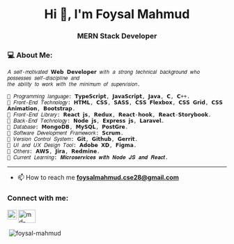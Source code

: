 <h1 align="center">Hi 👋, I'm Foysal Mahmud</h1>
<h3 align="center">MERN Stack Developer</h3>

<h3 align="left"> 💻 About Me: </h3>

    𝐴 𝑠𝑒𝑙𝑓-𝑚𝑜𝑡𝑖𝑣𝑎𝑡𝑒𝑑 𝗪𝗲𝗯 𝗗𝗲𝘃𝗲𝗹𝗼𝗽𝗲𝗿 𝑤𝑖𝑡ℎ 𝑎 𝑠𝑡𝑟𝑜𝑛𝑔 𝑡𝑒𝑐ℎ𝑛𝑖𝑐𝑎𝑙 𝑏𝑎𝑐𝑘𝑔𝑟𝑜𝑢𝑛𝑑 𝑤ℎ𝑜 𝑝𝑜𝑠𝑠𝑒𝑠𝑠𝑒𝑠 𝑠𝑒𝑙𝑓-𝑑𝑖𝑠𝑐𝑖𝑝𝑙𝑖𝑛𝑒 𝑎𝑛𝑑 
    𝑡ℎ𝑒 𝑎𝑏𝑖𝑙𝑖𝑡𝑦 𝑡𝑜 𝑤𝑜𝑟𝑘 𝑤𝑖𝑡ℎ 𝑡ℎ𝑒 𝑚𝑖𝑛𝑖𝑚𝑢𝑚 𝑜𝑓 𝑠𝑢𝑝𝑒𝑟𝑣𝑖𝑠𝑖𝑜𝑛.

    🔰 𝑃𝑟𝑜𝑔𝑟𝑎𝑚𝑚𝑖𝑛𝑔 𝑙𝑎𝑛𝑔𝑢𝑎𝑔𝑒: 𝗧𝘆𝗽𝗲𝗦𝗰𝗿𝗶𝗽𝘁, 𝗝𝗮𝘃𝗮𝗦𝗰𝗿𝗶𝗽𝘁, 𝗝𝗮𝘃𝗮, 𝗖, 𝗖++. 
    🔰 𝐹𝑟𝑜𝑛𝑡-𝐸𝑛𝑑 𝑇𝑒𝑐ℎ𝑛𝑜𝑙𝑜𝑔𝑦: 𝗛𝗧𝗠𝗟, 𝗖𝗦𝗦, 𝗦𝗔𝗦𝗦, 𝗖𝗦𝗦 𝗙𝗹𝗲𝘅𝗯𝗼𝘅, 𝗖𝗦𝗦 𝗚𝗿𝗶𝗱, 𝗖𝗦𝗦 𝗔𝗻𝗶𝗺𝗮𝘁𝗶𝗼𝗻, 𝗕𝗼𝗼𝘁𝘀𝘁𝗿𝗮𝗽.
    🔰 𝐹𝑟𝑜𝑛𝑡-𝐸𝑛𝑑 𝐿𝑖𝑏𝑟𝑎𝑟𝑦: 𝗥𝗲𝗮𝗰𝘁 𝗷𝘀, 𝗥𝗲𝗱𝘂𝘅, 𝗥𝗲𝗮𝗰𝘁-𝗵𝗼𝗼𝗸, 𝗥𝗲𝗮𝗰𝘁-𝗦𝘁𝗼𝗿𝘆𝗯𝗼𝗼𝗸.
    🔰 𝐵𝑎𝑐𝑘-𝐸𝑛𝑑 𝑇𝑒𝑐ℎ𝑛𝑜𝑙𝑜𝑔𝑦: 𝗡𝗼𝗱𝗲 𝗷𝘀, 𝗘𝘅𝗽𝗿𝗲𝘀𝘀 𝗷𝘀, 𝗟𝗮𝗿𝗮𝘃𝗲𝗹.
    🔰 𝐷𝑎𝑡𝑎𝑏𝑎𝑠𝑒: 𝗠𝗼𝗻𝗴𝗼𝗗𝗕, 𝗠𝘆𝗦𝗤𝗟, 𝗣𝗼𝘀𝘁𝗚𝗿𝗲.
    🔰 𝑆𝑜𝑓𝑡𝑤𝑎𝑟𝑒 𝐷𝑒𝑣𝑒𝑙𝑜𝑝𝑚𝑒𝑛𝑡 𝐹𝑟𝑎𝑚𝑒𝑤𝑜𝑟𝑘: 𝗦𝗰𝗿𝘂𝗺.
    🔰 𝑉𝑒𝑟𝑠𝑖𝑜𝑛 𝐶𝑜𝑛𝑡𝑟𝑜𝑙 𝑆𝑦𝑠𝑡𝑒𝑚: 𝗚𝗶𝘁, 𝗚𝗶𝘁𝗵𝘂𝗯, 𝗚𝗲𝗿𝗿𝗶𝘁.
    🔰 𝑈𝐼 𝑎𝑛𝑑 𝑈𝑋 𝐷𝑒𝑠𝑖𝑔𝑛 𝑇𝑜𝑜𝑙: 𝗔𝗱𝗼𝗯𝗲 𝗫𝗗, 𝗙𝗶𝗴𝗺𝗮.
    🔰 𝑂𝑡ℎ𝑒𝑟𝑠: 𝗔𝗪𝗦, 𝗝𝗶𝗿𝗮, 𝗥𝗲𝗱𝗺𝗶𝗻𝗲.
    🌱 𝐶𝑢𝑟𝑟𝑒𝑛𝑡 𝐿𝑒𝑎𝑟𝑛𝑖𝑛𝑔: 𝑴𝒊𝒄𝒓𝒐𝒔𝒆𝒓𝒗𝒊𝒄𝒆𝒔 𝒘𝒊𝒕𝒉 𝑵𝒐𝒅𝒆 𝑱𝑺 𝒂𝒏𝒅 𝑹𝒆𝒂𝒄𝒕.
    
------------------------------------------------------------------
- 📫 How to reach me **foysalmahmud.cse28@gmail.com**

<h3 align="left">Connect with me:</h3>
<p align="left">
  <a target="_blank" href="mailto:foysalmahmud.cse28@gmail.com">
  <img align="left" alt="Gmail" width="22px" src="https://cdn.jsdelivr.net/npm/simple-icons@v3/icons/gmail.svg" />
</a>
<a href="https://linkedin.com/in/md-foysal-mahmud" target="blank"><img align="center" src="https://cdn.jsdelivr.net/npm/simple-icons@3.0.1/icons/linkedin.svg" alt="md-foysal-mahmud" height="30" width="40" /></a>
  
</p>

<p>&nbsp;<img align="center" src="https://github-readme-stats.vercel.app/api?username=foysal-mahmud&show_icons=true&locale=en" alt="foysal-mahmud" /></p>
